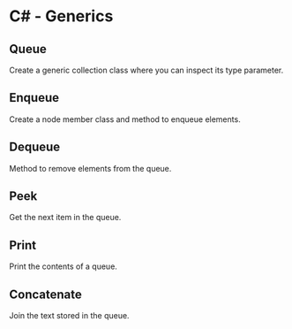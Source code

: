 # C# - Generics

## Queue
Create a generic collection class where you can inspect its type parameter.

## Enqueue
Create a node member class and method to enqueue elements.

## Dequeue
Method to remove elements from the queue.

## Peek
Get the next item in the queue.

## Print
Print the contents of a queue.

## Concatenate
Join the text stored in the queue.
